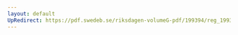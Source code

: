 ```yaml
---
layout: default
UpRedirect: https://pdf.swedeb.se/riksdagen-volumeG-pdf/199394/reg_199394/reg_199394_0155.pdf
---
```

